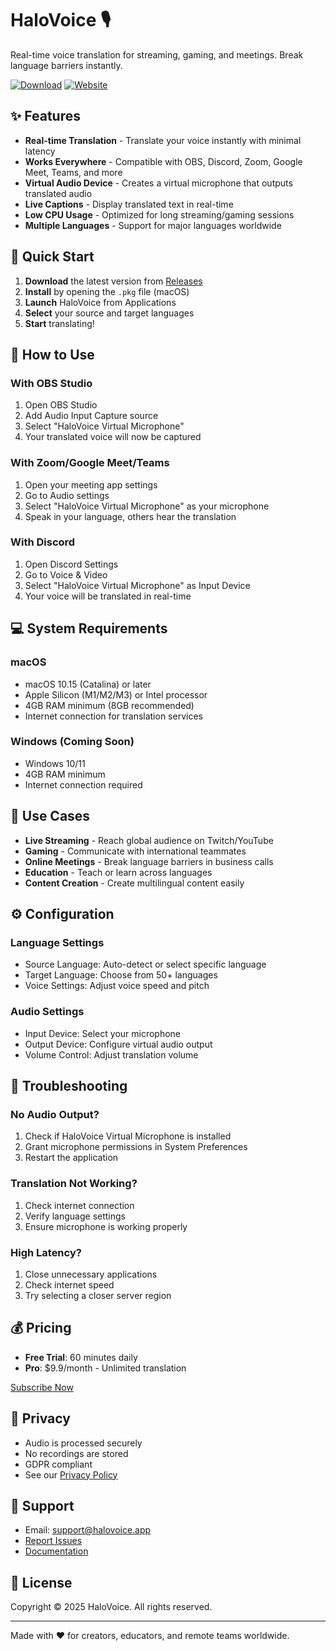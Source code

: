 # HaloVoice 🎙️

Real-time voice translation for streaming, gaming, and meetings. Break language barriers instantly.

[![Download](https://img.shields.io/badge/Download-macOS-blue)](https://github.com/Monkiia/HaloVoice/releases/latest)
[![Website](https://img.shields.io/badge/Website-halovoice.app-green)](https://monkiia.github.io/HaloVoiceFrontend/)

## ✨ Features

- **Real-time Translation** - Translate your voice instantly with minimal latency
- **Works Everywhere** - Compatible with OBS, Discord, Zoom, Google Meet, Teams, and more
- **Virtual Audio Device** - Creates a virtual microphone that outputs translated audio
- **Live Captions** - Display translated text in real-time
- **Low CPU Usage** - Optimized for long streaming/gaming sessions
- **Multiple Languages** - Support for major languages worldwide

## 🚀 Quick Start

1. **Download** the latest version from [Releases](https://github.com/Monkiia/HaloVoice/releases/latest)
2. **Install** by opening the `.pkg` file (macOS)
3. **Launch** HaloVoice from Applications
4. **Select** your source and target languages
5. **Start** translating!

## 📖 How to Use

### With OBS Studio
1. Open OBS Studio
2. Add Audio Input Capture source
3. Select "HaloVoice Virtual Microphone"
4. Your translated voice will now be captured

### With Zoom/Google Meet/Teams
1. Open your meeting app settings
2. Go to Audio settings
3. Select "HaloVoice Virtual Microphone" as your microphone
4. Speak in your language, others hear the translation

### With Discord
1. Open Discord Settings
2. Go to Voice & Video
3. Select "HaloVoice Virtual Microphone" as Input Device
4. Your voice will be translated in real-time

## 💻 System Requirements

### macOS
- macOS 10.15 (Catalina) or later
- Apple Silicon (M1/M2/M3) or Intel processor
- 4GB RAM minimum (8GB recommended)
- Internet connection for translation services

### Windows (Coming Soon)
- Windows 10/11
- 4GB RAM minimum
- Internet connection required

## 🎯 Use Cases

- **Live Streaming** - Reach global audience on Twitch/YouTube
- **Gaming** - Communicate with international teammates
- **Online Meetings** - Break language barriers in business calls
- **Education** - Teach or learn across languages
- **Content Creation** - Create multilingual content easily

## ⚙️ Configuration

### Language Settings
- Source Language: Auto-detect or select specific language
- Target Language: Choose from 50+ languages
- Voice Settings: Adjust voice speed and pitch

### Audio Settings
- Input Device: Select your microphone
- Output Device: Configure virtual audio output
- Volume Control: Adjust translation volume

## 🔧 Troubleshooting

### No Audio Output?
1. Check if HaloVoice Virtual Microphone is installed
2. Grant microphone permissions in System Preferences
3. Restart the application

### Translation Not Working?
1. Check internet connection
2. Verify language settings
3. Ensure microphone is working properly

### High Latency?
1. Close unnecessary applications
2. Check internet speed
3. Try selecting a closer server region

## 💰 Pricing

- **Free Trial**: 60 minutes daily
- **Pro**: $9.9/month - Unlimited translation

[Subscribe Now](https://buy.stripe.com/14A3cwgyAgiMgan4EIgMw01)

## 📝 Privacy

- Audio is processed securely
- No recordings are stored
- GDPR compliant
- See our [Privacy Policy](https://monkiia.github.io/HaloVoiceFrontend/#privacy)

## 🤝 Support

- Email: support@halovoice.app
- [Report Issues](https://github.com/Monkiia/HaloVoice/issues)
- [Documentation](https://monkiia.github.io/HaloVoiceFrontend/)

## 📜 License

Copyright © 2025 HaloVoice. All rights reserved.

---

Made with ❤️ for creators, educators, and remote teams worldwide.